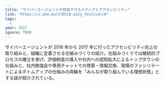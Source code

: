 ```yaml
---
title: "サイバーエージェントが目指すマスメディアとアクセシビリティ"
link: "https://s.aho.mu/170518-a11y_festival/#"
tags:
  -
year: 2017
ignore: TRUE
---
```


サイバーエージェントが 2016 年から 2017 年に行ったアクセシビリティ向上の取り組みと、組織に定着させる仕組みづくりの紹介。仕組みづくりでは継続的プロセスの確立を挙げ、評価制度の導入や社内への認知拡大によるトップダウンの仕組みと、社内勉強会や専用チャットでの啓蒙・情報交換、現場のファシリテートによるボトムアップの仕組みの両輪を「みんなが取り組んでいる理想状態」とする話が紹介されている。

